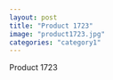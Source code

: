 ```yaml
---
layout: post
title: "Product 1723"
image: "product1723.jpg"
categories: "category1"
---
```

Product 1723
